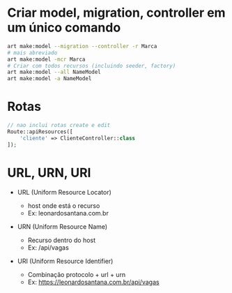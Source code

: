 # Criar model, migration, controller em um único comando
```sh
art make:model --migration --controller -r Marca
# mais abreviado
art make:model -mcr Marca
# Criar com todos recursos (incluindo seeder, factory)
art make:model --all NameModel
art make:model -a NameModel
```

# Rotas
```php
// nao inclui rotas create e edit
Route::apiResources([
    'cliente' => ClienteController::class
]);
```

# URL, URN, URI
- URL (Uniform Resource Locator)
    - host onde está o recurso
    - Ex: leonardosantana.com.br

- URN (Uniform Resource Name)
    - Recurso dentro do host
    - Ex: /api/vagas

- URI (Uniform Resource Identifier)
    - Combinação protocolo + url + urn
    - Ex: https://leonardosantana.com.br/api/vagas
